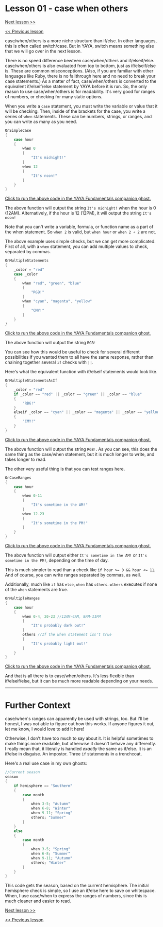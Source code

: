 # Lesson 01 - case when others

[Next lesson >>](https://github.com/Zichqec/YAYA_Fundamentals/blob/main/Module%2003%20-%20Flow%20Control/02%20-%20switch.md)

[<< Previous lesson](https://github.com/Zichqec/YAYA_Fundamentals/blob/main/Module%2003%20-%20Flow%20Control/00%20-%20if%20elseif%20else.md)

case/when/others is a more niche structure than if/else. In other languages, this is often called switch/case. But in YAYA, switch means something else that we will go over in the next lesson.

There is no speed difference bewteen case/when/others and if/elseif/else. case/when/others is also evaluated from top to bottom, just as if/elseif/else is. These are common misconceptions. (Also, if you are familiar with other languages like Ruby, there is no fallthrough here and no need to break your case statements.) As a matter of fact, case/when/others is converted to the equivalent if/elseif/else statement by YAYA before it is run. So, the only reason to use case/when/others is for readability. It's very good for ranges of numbers, or checking for many static options.

When you write a `case` statement, you must write the variable or value that it will be checking. Then, inside of the brackets for the case, you write a series of `when` statements. These can be numbers, strings, or ranges, and you can write as many as you need.

```c
OnSimpleCase
{
	case hour
	{
		when 0
		{
			"It's midnight!"
		}
		when 12
		{
			"It's noon!"
		}
	}
}
```

[Click to run the above code in the YAYA Fundamentals companion ghost.](https://zichqec.github.io/s-the-skeleton/jump.html?url=x-ukagaka-link%3Atype%3Devent%26ghost%3DYAYA%20Fundamentals%26info%3DOnExample.M3.L1.SimpleCase)

The above function will output the string `It's midnight!` when the hour is 0 (12AM). Alternatively, if the hour is 12 (12PM), it will output the string `It's noon!`

Note that you can't write a variable, formula, or function name as a part of the when statement. So `when 2` is valid, but `when hour` or `when 2 + 2` are not.

The above example uses simple checks, but we can get more complicated. First of all, with a `when` statement, you can add multiple values to check, separated by commas.

```c
OnMultipleStatements
{
	_color = "red"
	case _color
	{
		when "red", "green", "blue"
		{
			"RGB!"
		}
		when "cyan", "magenta", "yellow"
		{
			"CMY!"
		}
	}
}
```

[Click to run the above code in the YAYA Fundamentals companion ghost.](https://zichqec.github.io/s-the-skeleton/jump.html?url=x-ukagaka-link%3Atype%3Devent%26ghost%3DYAYA%20Fundamentals%26info%3DOnExample.M3.L1.MultipleStatements)

The above function will output the string `RGB!`

You can see how this would be useful to check for several different possibilities if you wanted them to all have the same response, rather than chaining together several `if` checks with `||`.

Here's what the equivalent function with if/elseif statements would look like.

```c
OnMultipleStatementsAsIf
{
	_color = "red"
	if _color == "red" || _color == "green" || _color == "blue"
	{
		"RBG!"
	}
	elseif _color == "cyan" || _color == "magenta" || _color == "yellow"
	{
		"CMY!"
	}
}
```

[Click to run the above code in the YAYA Fundamentals companion ghost.](https://zichqec.github.io/s-the-skeleton/jump.html?url=x-ukagaka-link%3Atype%3Devent%26ghost%3DYAYA%20Fundamentals%26info%3DOnExample.M3.L1.MultipleStatementsAsIf)

The above function will output the string `RGB!`. As you can see, this does the same thing as the case/when statement, but it is much longer to write, and takes longer to read.

The other very useful thing is that you can test ranges here.

```c
OnCaseRanges
{
	case hour
	{
		when 0-11
		{
			"It's sometime in the AM!"
		}
		when 12-23
		{
			"It's sometime in the PM!"
		}
	}
}
```

[Click to run the above code in the YAYA Fundamentals companion ghost.](https://zichqec.github.io/s-the-skeleton/jump.html?url=x-ukagaka-link%3Atype%3Devent%26ghost%3DYAYA%20Fundamentals%26info%3DOnExample.M3.L1.CaseRanges)

The above function will output either `It's sometime in the AM!` or `It's sometime in the PM!`, depending on the time of day.

This is much simpler to read than a check like `if hour >= 0 && hour <= 11`. And of course, you can write ranges separated by commas, as well.

Additionally, much like `if` has `else`, `when` has `others`. `others` executes if none of the `when` statements are true.

```c
OnMultipleRanges
{
	case hour
	{
		when 0-4, 20-23 //12AM-4AM, 8PM-11PM
		{
			"It's probably dark out!"
		}
		others //If the when statement isn't true
		{
			"It's probably light out!"
		}
	}
}
```

[Click to run the above code in the YAYA Fundamentals companion ghost.](https://zichqec.github.io/s-the-skeleton/jump.html?url=x-ukagaka-link%3Atype%3Devent%26ghost%3DYAYA%20Fundamentals%26info%3DOnExample.M3.L1.MultipleRanges)

And that is all there is to case/when/others. It's less flexible than if/elseif/else, but it can be much more readable depending on your needs.

---

# Further Context

case/when's ranges can apparently be used with strings, too. But I'll be honest, I was not able to figure out how this works. If anyone figures it out, let me know, I would love to add it here!

Otherwise, I don't have too much to say about it. It is helpful sometimes to make things more readable, but otherwise it doesn't behave any differently. I really mean that, it literally is handled *exactly* the same as if/else. It is an if/else in disguise. An impostor. Three `if` statements in a trenchcoat.

Here's a real use case in my own ghosts:

```c
//Current season
season
{
	if hemisphere == "Southern"
	{
		case month
		{
			when 3-5; "Autumn"
			when 6-8; "Winter"
			when 9-11; "Spring"
			others; "Summer"
		}
	}
	else
	{
		case month
		{
			when 3-5; "Spring"
			when 6-8; "Summer"
			when 9-11; "Autumn"
			others; "Winter"
		}
	}
}
```

This code gets the season, based on the current hemisphere. The initial hemisphere check is simple, so I use an if/else here to save on whitespace. When, I use case/when to express the ranges of numbers, since this is much cleaner and easier to read.

[Next lesson >>](https://github.com/Zichqec/YAYA_Fundamentals/blob/main/Module%2003%20-%20Flow%20Control/02%20-%20switch.md)

[<< Previous lesson](https://github.com/Zichqec/YAYA_Fundamentals/blob/main/Module%2003%20-%20Flow%20Control/00%20-%20if%20elseif%20else.md)